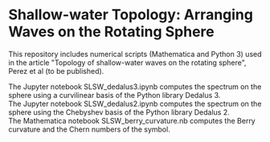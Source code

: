 # Shallow-water Topology: Arranging Waves on the Rotating Sphere

This repository includes numerical scripts (Mathematica and Python 3) used in the article "Topology of shallow-water waves on the rotating sphere", Perez et al (to be published).

The Jupyter notebook SLSW_dedalus3.ipynb computes the spectrum on the sphere using a curvilinear basis of the Python library Dedalus 3.  
The Jupyter notebook SLSW_dedalus2.ipynb computes the spectrum on the sphere using the Chebyshev basis of the Python library Dedalus 2.  
The Mathematica notebook SLSW_berry_curvature.nb computes the Berry curvature and the Chern numbers of the symbol.
